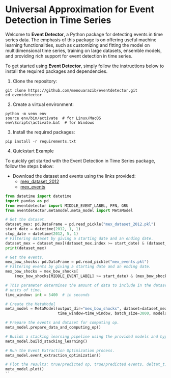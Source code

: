Universal Approximation for Event Detection in Time Series
==========================================================

Welcome to **Event Detector**, a Python package for detecting events in time series data. The emphasis of this package
is on offering useful machine learning functionalities, such as customizing and fitting the model on multidimensional
time series, training on large datasets, ensemble models, and providing rich support for event detection in time
series.

To get started using **Event Detector**, simply follow the instructions below to install the required packages and
dependencies.

1. Clone the repository:

<pre><code>git clone https://github.com/menouarazib/eventdetector.git
cd eventdetector
</code></pre>

2. Create a virtual environment:

<pre><code>python -m venv env
source env/bin/activate  # for Linux/MacOS
env\Scripts\activate.bat  # for Windows
</code></pre>

3. Install the required packages:

<pre><code>pip install -r requirements.txt</code></pre>

4. Quickstart Example

To quickly get started with the Event Detection in Time Series package, follow the steps below:

- Download the dataset and events using the links provided:
    - [mex_dataset_2012](https://drive.google.com/file/d/1v8W50aveNMUeofDOQoI_601E0IN990BS/view?usp=sharing)
    - [mex_events](https://drive.google.com/file/d/1cMZn4fsgot2J2EffNCKvm0I2XKiIemkl/view?usp=sharing)

```python
from datetime import datetime
import pandas as pd
from eventdetector import MIDDLE_EVENT_LABEL, FFN, GRU
from eventdetector.metamodel.meta_model import MetaModel

# Get the dataset.
dataset_mex: pd.DataFrame = pd.read_pickle("mex_dataset_2012.pkl")
start_date = datetime(2012, 1, 1)
stop_date = datetime(2012, 5, 1)
# Filtering dataset by giving a starting date and an ending date.
dataset_mex = dataset_mex[(dataset_mex.index >= start_date) & (dataset_mex.index <= stop_date)]
print(dataset_mex)

# Get the events.
mex_bow_shocks: pd.DataFrame = pd.read_pickle("mex_events.pkl")
# Filtering events by giving a starting date and an ending date.
mex_bow_shocks = mex_bow_shocks[
    (mex_bow_shocks[MIDDLE_EVENT_LABEL] >= start_date) & (mex_bow_shocks[MIDDLE_EVENT_LABEL] <= stop_date)]

# This parameter determines the amount of data to include in the dataset around each reference event, specified in
# units of time.
time_window: int = 5400  # in seconds

# Create the MetaModel
meta_model = MetaModel(output_dir="mex_bow_shocks", dataset=dataset_mex, events=mex_bow_shocks, width=45, step=1,
                       time_window=time_window, batch_size=3000, models=[(FFN, 2), (GRU, 1)])

# Prepare the events and dataset for computing op.
meta_model.prepare_data_and_computing_op()

# Builds a stacking learning pipeline using the provided models and hyperparameters.
meta_model.build_stacking_learning()

# Run the Event Extraction Optimization process.
meta_model.event_extraction_optimization()

# Plot the results: true/predicted op, true/predicted events, deltat_t.
meta_model.plot()
``
